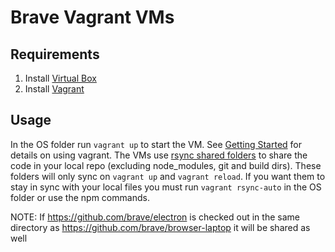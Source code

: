 # Brave Vagrant VMs

## Requirements

1. Install [Virtual Box](https://www.virtualbox.org/wiki/Downloads)
2. Install [Vagrant](https://www.vagrantup.com/downloads.html)

## Usage

In the OS folder run `vagrant up` to start the VM. See [Getting Started](https://www.vagrantup.com/docs/getting-started/) for details on using vagrant. The VMs use [rsync shared folders](https://www.vagrantup.com/docs/synced-folders/rsync.html) to share the code in your local repo (excluding node_modules, git and build dirs). These folders will only sync on `vagrant up` and `vagrant reload`. If you want them to stay in sync with your local files you must run `vagrant rsync-auto` in the OS folder or use the npm commands.

NOTE: If https://github.com/brave/electron is checked out in the same directory as https://github.com/brave/browser-laptop it will be shared as well
